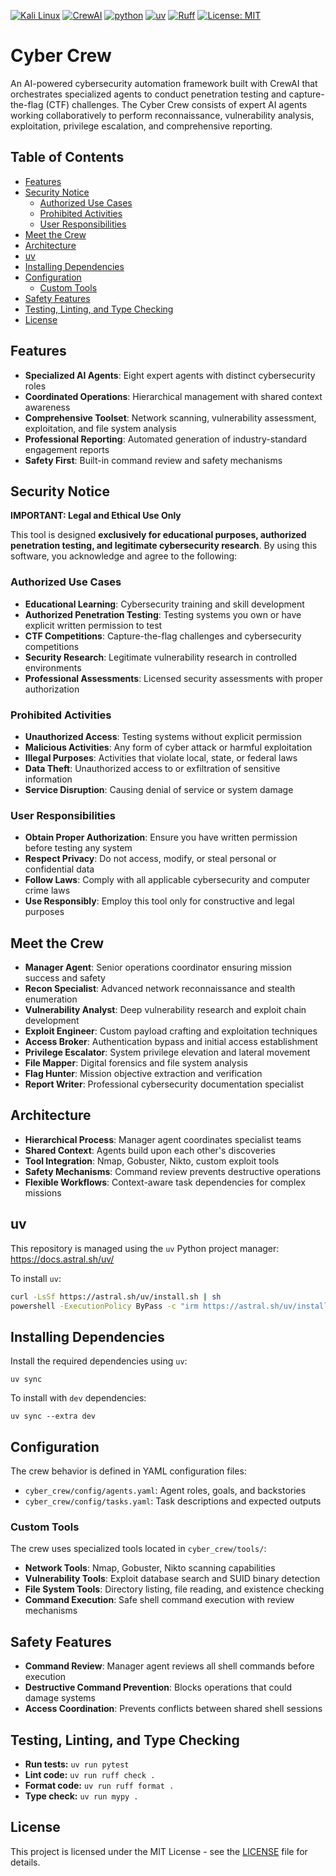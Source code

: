 [![Kali Linux](https://img.shields.io/badge/Kali%20Linux-Optimized-557C94?style=flat&logo=kalilinux&logoColor=white)](https://www.kali.org/)
[![CrewAI](https://img.shields.io/badge/CrewAI-Powered-FF6B35?style=flat&logo=ai&logoColor=white)](https://www.crewai.com/)
[![python](https://img.shields.io/badge/Python-3.12-3776AB.svg?style=flat&logo=python&logoColor=ffd343)](https://docs.python.org/3.12/)
[![uv](https://img.shields.io/endpoint?url=https://raw.githubusercontent.com/astral-sh/uv/main/assets/badge/v0.json)](https://github.com/astral-sh/uv)
[![Ruff](https://img.shields.io/endpoint?url=https://raw.githubusercontent.com/astral-sh/ruff/main/assets/badge/v2.json)](https://github.com/astral-sh/ruff)
[![License: MIT](https://img.shields.io/badge/License-MIT-yellow.svg)](https://opensource.org/licenses/MIT)

<!-- omit from toc -->
# Cyber Crew

An AI-powered cybersecurity automation framework built with CrewAI that orchestrates specialized agents to conduct penetration testing and capture-the-flag (CTF) challenges. The Cyber Crew consists of expert AI agents working collaboratively to perform reconnaissance, vulnerability analysis, exploitation, privilege escalation, and comprehensive reporting.

<!-- omit from toc -->
## Table of Contents
- [Features](#features)
- [Security Notice](#security-notice)
  - [Authorized Use Cases](#authorized-use-cases)
  - [Prohibited Activities](#prohibited-activities)
  - [User Responsibilities](#user-responsibilities)
- [Meet the Crew](#meet-the-crew)
- [Architecture](#architecture)
- [uv](#uv)
- [Installing Dependencies](#installing-dependencies)
- [Configuration](#configuration)
  - [Custom Tools](#custom-tools)
- [Safety Features](#safety-features)
- [Testing, Linting, and Type Checking](#testing-linting-and-type-checking)
- [License](#license)

## Features

- **Specialized AI Agents**: Eight expert agents with distinct cybersecurity roles
- **Coordinated Operations**: Hierarchical management with shared context awareness
- **Comprehensive Toolset**: Network scanning, vulnerability assessment, exploitation, and file system analysis
- **Professional Reporting**: Automated generation of industry-standard engagement reports
- **Safety First**: Built-in command review and safety mechanisms

## Security Notice

**IMPORTANT: Legal and Ethical Use Only**

This tool is designed **exclusively for educational purposes, authorized penetration testing, and legitimate cybersecurity research**. By using this software, you acknowledge and agree to the following:

### Authorized Use Cases
- **Educational Learning**: Cybersecurity training and skill development
- **Authorized Penetration Testing**: Testing systems you own or have explicit written permission to test
- **CTF Competitions**: Capture-the-flag challenges and cybersecurity competitions
- **Security Research**: Legitimate vulnerability research in controlled environments
- **Professional Assessments**: Licensed security assessments with proper authorization

### Prohibited Activities
- **Unauthorized Access**: Testing systems without explicit permission
- **Malicious Activities**: Any form of cyber attack or harmful exploitation
- **Illegal Purposes**: Activities that violate local, state, or federal laws
- **Data Theft**: Unauthorized access to or exfiltration of sensitive information
- **Service Disruption**: Causing denial of service or system damage

### User Responsibilities
- **Obtain Proper Authorization**: Ensure you have written permission before testing any system
- **Respect Privacy**: Do not access, modify, or steal personal or confidential data
- **Follow Laws**: Comply with all applicable cybersecurity and computer crime laws
- **Use Responsibly**: Employ this tool only for constructive and legal purposes

## Meet the Crew

- **Manager Agent**: Senior operations coordinator ensuring mission success and safety
- **Recon Specialist**: Advanced network reconnaissance and stealth enumeration
- **Vulnerability Analyst**: Deep vulnerability research and exploit chain development
- **Exploit Engineer**: Custom payload crafting and exploitation techniques
- **Access Broker**: Authentication bypass and initial access establishment
- **Privilege Escalator**: System privilege elevation and lateral movement
- **File Mapper**: Digital forensics and file system analysis
- **Flag Hunter**: Mission objective extraction and verification
- **Report Writer**: Professional cybersecurity documentation specialist

## Architecture

- **Hierarchical Process**: Manager agent coordinates specialist teams
- **Shared Context**: Agents build upon each other's discoveries
- **Tool Integration**: Nmap, Gobuster, Nikto, custom exploit tools
- **Safety Mechanisms**: Command review prevents destructive operations
- **Flexible Workflows**: Context-aware task dependencies for complex missions

## uv
This repository is managed using the `uv` Python project manager: https://docs.astral.sh/uv/

To install `uv`:

```sh
curl -LsSf https://astral.sh/uv/install.sh | sh                                    # Linux/Mac
powershell -ExecutionPolicy ByPass -c "irm https://astral.sh/uv/install.ps1 | iex" # Windows
```

## Installing Dependencies
Install the required dependencies using `uv`:

    uv sync

To install with `dev` dependencies:

    uv sync --extra dev

## Configuration

The crew behavior is defined in YAML configuration files:

- `cyber_crew/config/agents.yaml`: Agent roles, goals, and backstories
- `cyber_crew/config/tasks.yaml`: Task descriptions and expected outputs

### Custom Tools

The crew uses specialized tools located in `cyber_crew/tools/`:

- **Network Tools**: Nmap, Gobuster, Nikto scanning capabilities
- **Vulnerability Tools**: Exploit database search and SUID binary detection
- **File System Tools**: Directory listing, file reading, and existence checking
- **Command Execution**: Safe shell command execution with review mechanisms

## Safety Features

- **Command Review**: Manager agent reviews all shell commands before execution
- **Destructive Command Prevention**: Blocks operations that could damage systems
- **Access Coordination**: Prevents conflicts between shared shell sessions

## Testing, Linting, and Type Checking

- **Run tests:** `uv run pytest`
- **Lint code:** `uv run ruff check .`
- **Format code:** `uv run ruff format .`
- **Type check:** `uv run mypy .`

## License

This project is licensed under the MIT License - see the [LICENSE](LICENSE) file for details.
